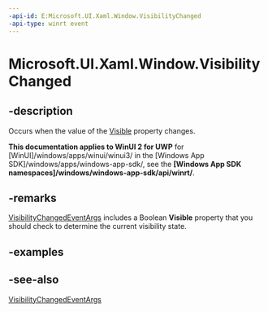 ```yaml
---
-api-id: E:Microsoft.UI.Xaml.Window.VisibilityChanged
-api-type: winrt event
---
```


<!-- Event syntax
public event Windows.UI.Xaml.WindowVisibilityChangedEventHandler VisibilityChanged
-->

# Microsoft.UI.Xaml.Window.VisibilityChanged

## -description

Occurs when the value of the [Visible](window_visible.md) property changes.

**This documentation applies to WinUI 2 for UWP** for [WinUI]/windows/apps/winui/winui3/ in the [Windows App SDK]/windows/apps/windows-app-sdk/, see the **[Windows App SDK namespaces]/windows/windows-app-sdk/api/winrt/**.

## -remarks

[VisibilityChangedEventArgs](/uwp/api/windows.ui.core.visibilitychangedeventargs) includes a Boolean **Visible** property that you should check to determine the current visibility state.

<!--TBW discussion of the factors of window visibility. Lower z order behind and otherwise occluded probably factor in. Should we mention WM_VISIBILITYCHANGED and or CoreWindow? One scenario mentioned in the  BC doc that spawns this is so that apps that do perform some background (eg a video app that continues to play the bg audio after user or system hides window) can make the right choices about shutting down some (but not all) resources.-->

## -examples

## -see-also

[VisibilityChangedEventArgs](/uwp/api/windows.ui.core.visibilitychangedeventargs)
